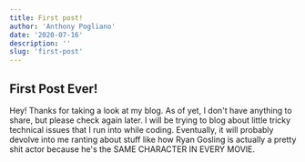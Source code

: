 ```yaml
---
title: First post!
author: 'Anthony Pogliano'
date: '2020-07-16'
description: ''
slug: 'first-post'
---
```


## First Post Ever!
Hey! Thanks for taking a look at my blog. As of yet, I don't have anything to share, but please check again later. I will be trying to blog about little tricky technical issues that I run into while coding. Eventually, it will probably devolve into me ranting about stuff like how Ryan Gosling is actually a pretty shit actor because he's the SAME CHARACTER IN EVERY MOVIE.
